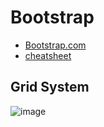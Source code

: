 # Bootstrap

- [Bootstrap.com](https://getbootstrap.com/)
- [cheatsheet](https://bootstrap-cheatsheet.themeselection.com/)


## Grid System
![image](https://user-images.githubusercontent.com/20104403/231893961-eb717ea7-81a5-4853-8b0d-9c1ce8b006fe.png)

